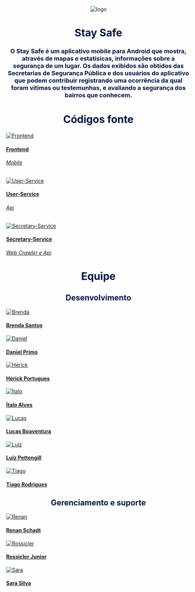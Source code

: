 <div>
  <center>
  <img class="photo" src="assets/logo.png" alt="logo">
  <h1 style="color: #011640; font-weight: bold; text-align: center"> Stay Safe </h1>
  <h3 style="color: #011640; text-align: center">
		O Stay Safe é um aplicativo mobile para Android que mostra, através de mapas e estatísicas, informações sobre a segurança de um lugar. Os dados exibidos são obtidos das Secretarias de Segurança Pública e dos usuários do aplicativo que podem contribuir registrando uma ocorrência da qual foram vítimas ou testemunhas, e avaliando a segurança dos bairros que conhecem.
  </h3>
</div>



<div>
<h1 style="color: #011640; font-weight: bold; text-align: center"> Códigos fonte </h1>
<div class="pictures">
<a href="https://github.com/fga-eps-mds/2020.1-stay-safe-front-end">
  <div class="repo-border">
	<img class="photo" src="assets/repositories/frontend.jpg" alt="Frontend">
  </div>
	<h4 class="legenda">Frontend</h4>
	<h6 class=legenda>Mobile</h6>
</a>
<a href="https://github.com/fga-eps-mds/2020.1-stay-safe-user-service">
  <div class="repo-border">
	<img class="photo" src="assets/repositories/user.png" alt="User-Service">
  </div>
	<h4 class="legenda">User-Service</h4>
	<h6 class=legenda>Api</h6>
</a>
<a href="https://github.com/fga-eps-mds/2020.1-stay-safe-secretary-service">
  <div class="repo-border">
	<img class="photo" src="assets/repositories/secretary.svg" alt="Secretary-Service">
  </div>
	<h4 class="legenda">Secretary-Service</h4>
	<h6 class=legenda>Web Crawler e Api</h6>
</a>
</div>
</div>

<div>
<h1 style="color: #011640; font-weight: bold; text-align: center"> Equipe </h1>
<h2 style="color: #011640; text-align: center"> Desenvolvimento </h2>
<div class="pictures">
<a class="pessoa" href="https://github.com/brendavsantos">
  <div class="photo-border">
    <img class="photo" src="assets/members/brenda.jpeg" alt="Brenda">
  </div>
  <h4 class="legenda">Brenda Santos</h4>
</a>
<a class="pessoa" href="https://github.com/danieldagerom">
  <div class="photo-border">
    <img class="photo" src="assets/members/daniel.jpeg" alt="Daniel">
  </div class="container-legenda" >
  <h4 class="legenda">Daniel Primo</h4>
</a>
<a class="pessoa" href="https://github.com/herickport">
  <div class="photo-border">
    <img class="photo" src="assets/members/herick.jpeg" alt="Hérick">
  </div>
  <h4 class="legenda">Hérick Portugues</h4>
</a>
<a class="pessoa" href="https://github.com/alvesitalo">
  <div class="photo-border">
    <img class="photo" src="assets/members/italo.jpeg" alt="Ítalo">
  </div>
  <h4 class="legenda">Ítalo Alves</h4>
</a>
<a class="pessoa" href="https://github.com/lboaventura25">
  <div class="photo-border">
    <img class="photo" src="assets/members/lucas.png" alt="Lucas">
  </div>
  <h4 class="legenda">Lucas Boaventura</h4>
</a>
<a class="pessoa" href="https://github.com/LuizPettengill">
  <div class="photo-border">
    <img class="photo" src="assets/members/luiz.jpeg" alt="Luiz">
  </div>
  <h4 class="legenda">Luiz Pettengill</h4>
</a>
<a class="pessoa" href="https://github.com/tsrrodrigues">
  <div class="photo-border">
    <img class="photo" src="assets/members/tiago.jpeg" alt="Tiago">
  </div>
  <h4 class="legenda">Tiago Rodrigues</h4>
</a>
</div>
</div>

<h2 style="color: #011640; text-align: center"> Gerenciamento e suporte </h2>
<div class="pictures">
<div class="pictures">
<a class="pessoa" href="https://github.com/renan601">
  <div class="photo-border">
    <img class="photo" src="assets/members/renan.jpeg" alt="Renan">
  </div>
  <h4 class="legenda">Renan Schadt</h4>
</a>
<a class="pessoa" href="https://github.com/rossicler">
  <div class="photo-border">
    <img class="photo" src="assets/members/rossicler.jpeg" alt="Rossicler">
  </div>
  <h4 class="legenda">Rossicler Junior</h4>
</a>
<a class="pessoa" href="https://github.com/silvasara">
  <div class="photo-border">
    <img class="photo" src="assets/members/sara.jpeg" alt="Sara">
  </div>
  <h4 class="legenda">Sara Silva</h4>
</a>
</div>
</div>
